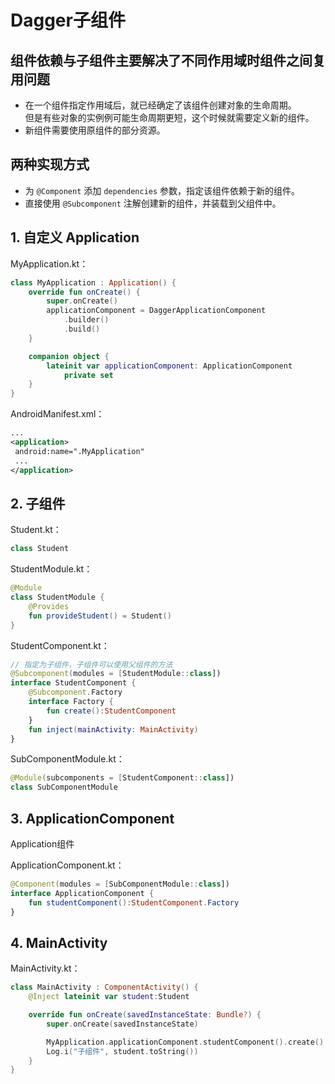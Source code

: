 # Dagger子组件

## 组件依赖与子组件主要解决了不同作用域时组件之间复用问题

* 在一个组件指定作用域后，就已经确定了该组件创建对象的生命周期。  
 但是有些对象的实例例可能生命周期更短，这个时候就需要定义新的组件。
* 新组件需要使用原组件的部分资源。

## 两种实现方式

* 为 `@Component` 添加 `dependencies` 参数，指定该组件依赖于新的组件。
* 直接使用 `@Subcomponent` 注解创建新的组件，并装载到父组件中。

## 1. 自定义 Application

MyApplication.kt：

```kotlin
class MyApplication : Application() {
    override fun onCreate() {
        super.onCreate()
        applicationComponent = DaggerApplicationComponent
            .builder()
            .build()
    }

    companion object {
        lateinit var applicationComponent: ApplicationComponent
            private set
    }
}
```

AndroidManifest.xml：

```xml
...
<application>
 android:name=".MyApplication"
 ...
</application>
```

## 2. 子组件

Student.kt：

```kotlin
class Student
```

StudentModule.kt：

```kotlin
@Module
class StudentModule {
    @Provides
    fun provideStudent() = Student()
}
```

StudentComponent.kt：

```kotlin
// 指定为子组件，子组件可以使用父组件的方法
@Subcomponent(modules = [StudentModule::class])
interface StudentComponent {
    @Subcomponent.Factory
    interface Factory {
        fun create():StudentComponent
    }
    fun inject(mainActivity: MainActivity)
}
```

SubComponentModule.kt：

```kotlin
@Module(subcomponents = [StudentComponent::class])
class SubComponentModule
```

## 3. ApplicationComponent

Application组件

ApplicationComponent.kt：

```kotlin
@Component(modules = [SubComponentModule::class])
interface ApplicationComponent {
    fun studentComponent():StudentComponent.Factory
}
```

## 4. MainActivity

MainActivity.kt：

```kotlin
class MainActivity : ComponentActivity() {
    @Inject lateinit var student:Student

    override fun onCreate(savedInstanceState: Bundle?) {
        super.onCreate(savedInstanceState)

        MyApplication.applicationComponent.studentComponent().create().inject(this)
        Log.i("子组件", student.toString())
    }
}
```
